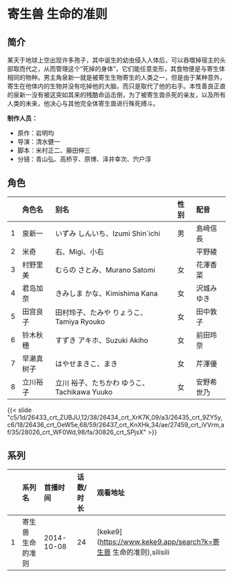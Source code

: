 # 寄生兽 生命的准则


## 简介

某天于地球上空出现许多孢子，其中诞生的幼虫侵入人体后，可以吞噬掉宿主的头部取而代之，从而管理这个“死掉的身体”，它们能任意变形，其食物便是与寄生体相同的物种。男主角泉新一就是被寄生生物寄生的人类之一，但是由于某种意外，寄生在他体内的生物并没有吃掉他的大脑，而只是取代了他的右手。本性善良正直的泉新一没有被这突如其来的残酷命运击倒，为了被寄生兽杀死的亲友，以及所有人类的未来，他决心与其他完全体寄生兽进行殊死搏斗。

**制作人员：**
- 原作：岩明均
- 导演：清水健一
- 脚本：米村正二、藤田伸三
- 分镜：青山弘、高桥亨、原博、泽井幸次、宍户淳

## 角色

|     |   角色名   |   别名  | 性别 |  配音  |
|:--- |:------  |:----      |:---  |:--   |
| 1 | 泉新一 | いずみ しんいち、Izumi Shin`ichi | 男 | 島﨑信長 |
| 2 | 米奇 | 右、Migi、小右 |  | 平野綾 |
| 3 | 村野里美 | むらの さとみ、Murano Satomi | 女 | 花澤香菜 |
| 4 | 君岛加奈 | きみしま かな、Kimishima Kana | 女 | 沢城みゆき |
| 5 | 田宫良子 | 田村玲子、たみや りょうこ、Tamiya Ryouko | 女 | 田中敦子 |
| 6 | 铃木秋穗 | すずき アキホ、Suzuki Akiho | 女 | 前田玲奈 |
| 7 | 早濑真树子 | はやせまきこ、まき | 女 | 芹澤優 |
| 8 | 立川裕子 | 立川 裕子、たちかわ ゆうこ、Tachikawa Yuuko | 女 | 安野希世乃 |

{{< slide "c5/1d/26433_crt_ZUBJU,12/38/26434_crt_XrK7K,09/a3/26435_crt_9ZY5y,c6/18/26436_crt_OeW5e,68/59/26437_crt_KnXHk,34/ae/27459_crt_iVVrm,af/35/28026_crt_WF0Wd,98/fa/30826_crt_SPjsX" >}}

## 系列

|     |   系列名   |   首播时间  | 话数/时长  | 观看地址 |
|:---  |:------    |:----      |:---       |:---  |
| 1 | 寄生兽 生命的准则 | 2014-10-08 | 24 | [keke9](https://www.keke9.app/search?k=寄生兽 生命的准则),silisili |



